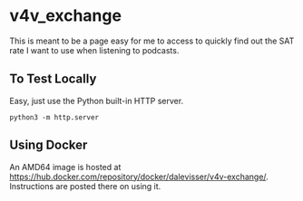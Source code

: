# v4v_exchange

This is meant to be a page easy for me to access to quickly find out the SAT rate I want
to use when listening to podcasts.

## To Test Locally

Easy, just use the Python built-in HTTP server.

```shell
python3 -m http.server
```

## Using Docker

An AMD64 image is hosted at https://hub.docker.com/repository/docker/dalevisser/v4v-exchange/.
Instructions are posted there on using it.
